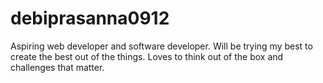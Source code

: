 # debiprasanna0912
Aspiring web developer and software developer. Will be trying my best to create the best out of the things. Loves to think out of the box and challenges that matter.
